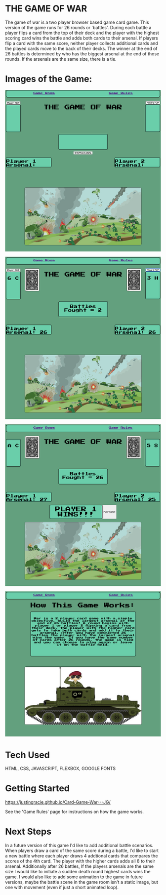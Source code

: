 # THE GAME OF WAR

The game of war is a two player browser based game card game.  This version of the game runs for 26 rounds or 'battles'.  During each battle a player flips a card from the top of their deck and the player with the highest scoring card wins the battle and adds both cards to their arsenal.  If players flip a card with the same score, neither player collects additional cards and the played cards move to the back of their decks.  The winner at the end of 26 battles is determined by who has the biggest arsenal at the end of those rounds. If the arsenals are the same size, there is a tie.


# Images of the Game:

!["GamePic1"](./War1.PNG)

!["GamePic2"](./War2.PNG)

!["GamePic3"](./War3.PNG)

!["GamePic4"](./War4.PNG)

# Tech Used

HTML, CSS, JAVASCRIPT, FLEXBOX, GOOGLE FONTS 


# Getting Started

https://justingracie.github.io/Card-Game-War---JG/

See the 'Game Rules' page for instructions on how the game works.



# Next Steps

In a future version of this game I'd like to add additional battle scenarios.  When players draw a card of the same score during a battle, I'd like to start a new battle where each player draws 4 addtional cards that compares the scores of the 4th card.  The player with the higher cards adds all 8 to their arsenal. Additionally after 26 battles, If the players arsenals are the same size I would like to initiate a sudden death round highest cards wins the game. I would also like to add some animation to the game in future versions, maybe the battle scene in the game room isn't a static image, but one with movement (even if just a short animated loop).